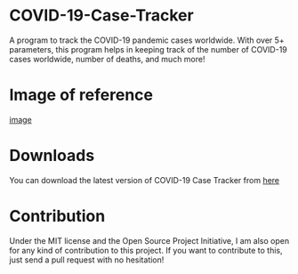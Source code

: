 # COVID-19-Case-Tracker
A program to track the COVID-19 pandemic cases worldwide. With over 5+ parameters, this program helps in keeping track of the number of COVID-19 cases worldwide, number of deaths, and much more!

# Image of reference

[image](https://user-images.githubusercontent.com/82705218/128638583-10a8b338-d429-4ebb-963b-67b9b669d377.png)

# Downloads
You can download the latest version of COVID-19 Case Tracker from [here](https://github.com/Ne10-Neon/COVID-19-Case-Tracker/releases/tag/1.0)

# Contribution
Under the MIT license and the Open Source Project Initiative, I am also open for any kind of contribution to this project. If you want to contribute to this, just send a pull request with no hesitation!

